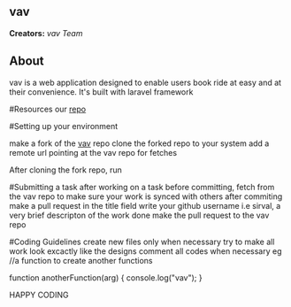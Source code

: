 
## vav

**Creators:**
*vav Team*

## About

vav is a web application designed to enable users book ride at easy and at their convenience. 
It's built with laravel framework

#Resources
our [repo](https://github.com/sirval/vav)

#Setting up your environment

make a fork of the [vav](https://github.com/sirval/vav) repo
clone the forked repo to your system
add a remote url pointing at the vav repo for fetches

After cloning the fork repo, run 

#Submitting a task
after working on a task before committing, fetch from the vav repo to make sure your work is synced with others
after commiting make a pull request
in the title field write your github username i.e sirval, a very brief descripton of the work done
make the pull request to the vav repo

#Coding Guidelines
create new files only when necessary
try to make all work look excactly like the designs
comment all codes when necessary
 eg
//a function to create another functions

function anotherFunction(arg) {
  console.log("vav");
}

HAPPY CODING  
